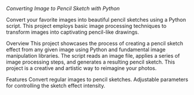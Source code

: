 *Converting Image to Pencil Sketch with Python*

Convert your favorite images into beautiful pencil sketches using a Python script. This project employs basic image processing techniques to transform images into captivating pencil-like drawings.

Overview
This project showcases the process of creating a pencil sketch effect from any given image using Python and fundamental image manipulation libraries. The script reads an image file, applies a series of image processing steps, and generates a resulting pencil sketch. This project is a creative and artistic way to reimagine your photos.

Features
Convert regular images to pencil sketches.
Adjustable parameters for controlling the sketch effect intensity.
